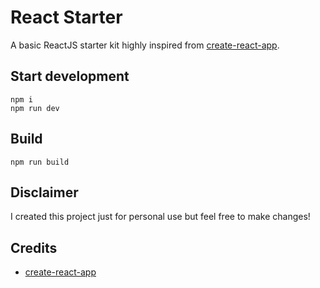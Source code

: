 # React Starter
A basic ReactJS starter kit highly inspired from [create-react-app](https://github.com/facebook/create-react-app).

## Start development
    npm i
    npm run dev

## Build
    npm run build

## Disclaimer
I created this project just for personal use but feel free to make changes!

## Credits
* [create-react-app](https://github.com/facebook/create-react-app)
